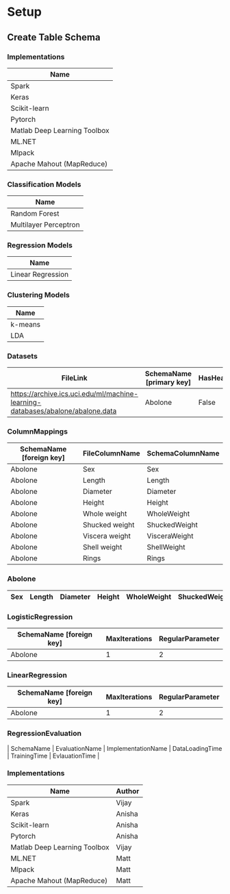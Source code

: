 # Setup

## Create Table Schema

### Implementations
| Name      |
| ----------- |
| Spark      |
| Keras   |
| Scikit-learn   |
| Pytorch   |
|  Matlab Deep Learning Toolbox   |
| ML.NET   |
| Mlpack  |
| Apache Mahout (MapReduce)   |

### Classification Models
| Name      |
| ----------- |
| Random Forest   |
| Multilayer Perceptron   |

### Regression Models
| Name      |
| ----------- |
| Linear Regression   |

### Clustering Models
| Name      |
| ----------- |
| k-means   |
| LDA   |

### Datasets
| FileLink      | SchemaName [primary key] | HasHeader |
| ----------- | ----------- | ----------- |
| https://archive.ics.uci.edu/ml/machine-learning-databases/abalone/abalone.data      | Abolone      | False |

### ColumnMappings
| SchemaName [foreign key] | FileColumnName | SchemaColumnName |
| ----------- | ----------- | ----------- |
| Abolone | Sex | Sex |
| Abolone | Length | Length  |
| Abolone | Diameter | Diameter |
| Abolone | Height | Height |
| Abolone | Whole weight | WholeWeight |
| Abolone | Shucked weight | ShuckedWeight |
| Abolone | Viscera weight | VisceraWeight |
| Abolone | Shell weight | ShellWeight |
| Abolone | Rings | Rings |

### Abolone
| Sex      | Length | Diameter  |  Height  | WholeWeight  | ShuckedWeight  | VisceraWeight | ShellWeight | Rings |
| -----------      | ----------- | -----------  |  -----------  | -----------  | -----------  | ----------- | ----------- | ----------- |

### LogisticRegression
| SchemaName [foreign key] | MaxIterations | RegularParameter |
| ----------- | ----------- | ----------- |
| Abolone | 1 | 2 |

### LinearRegression
| SchemaName [foreign key] | MaxIterations | RegularParameter |
| ----------- | ----------- | ----------- |
| Abolone | 1 | 2 |

### RegressionEvaluation
| SchemaName  | EvaluationName | ImplementationName | DataLoadingTime | TrainingTime | EvlauationTime |

### Implementations
| Name      | Author |
| ----------- | ----------- |
| Spark      | Vijay |
| Keras   | Anisha |
| Scikit-learn   | Anisha |
| Pytorch   | Anisha |
|  Matlab Deep Learning Toolbox   | Vijay |
| ML.NET   | Matt |
| Mlpack  | Matt |
| Apache Mahout (MapReduce)   | Matt |
